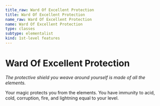 ```yaml
---
title_raw: Ward Of Excellent Protection
title: Ward Of Excellent Protection
name_raw: Ward Of Excellent Protection
name: Ward Of Excellent Protection
type: classes
subtype: elementalist
kind: 1st-level features
---
```


# Ward Of Excellent Protection

*The protective shield you weave around yourself is made of all the elements.*

Your magic protects you from the elements. You have immunity to acid, cold, corruption, fire, and lightning equal to your level.
